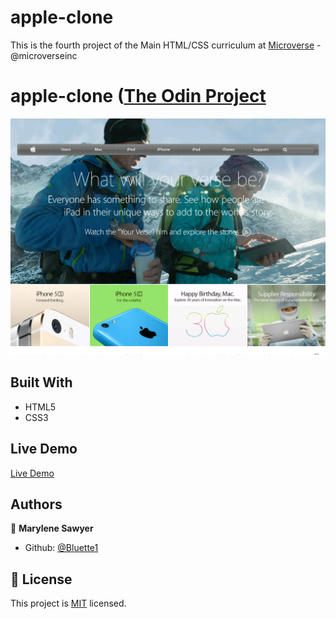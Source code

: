 # apple-clone

This is the fourth project of the Main HTML/CSS curriculum at [Microverse](https:www.microverse.org/) - @microverseinc

# apple-clone ([The Odin Project](https://www.theodinproject.com/courses/html5-and-css3/lessons/building-with-backgrounds-and-gradients)


![demopage](./images/screenshot.png)

## Built With

- HTML5 
- CSS3

## Live Demo

[Live Demo](https://rawcdn.githack.com/Bluette1/apple-clone/1ca2c3fd5ac703f71e6fe4e424fb6f6a62972153/index.html)

## Authors

👤 **Marylene Sawyer**
- Github: [@Bluette1](https://github.com/Bluette1)

## 📝 License

This project is [MIT](https://opensource.org/licenses/MIT) licensed.